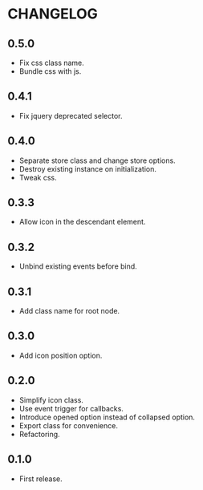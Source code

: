 # CHANGELOG

## 0.5.0

* Fix css class name.
* Bundle css with js.

## 0.4.1

* Fix jquery deprecated selector.

## 0.4.0

* Separate store class and change store options.
* Destroy existing instance on initialization.
* Tweak css.

## 0.3.3

* Allow icon in the descendant element.

## 0.3.2

* Unbind existing events before bind.

## 0.3.1

* Add class name for root node.

## 0.3.0

* Add icon position option.

## 0.2.0

* Simplify icon class.
* Use event trigger for callbacks.
* Introduce opened option instead of collapsed option.
* Export class for convenience.
* Refactoring.

## 0.1.0

* First release.
